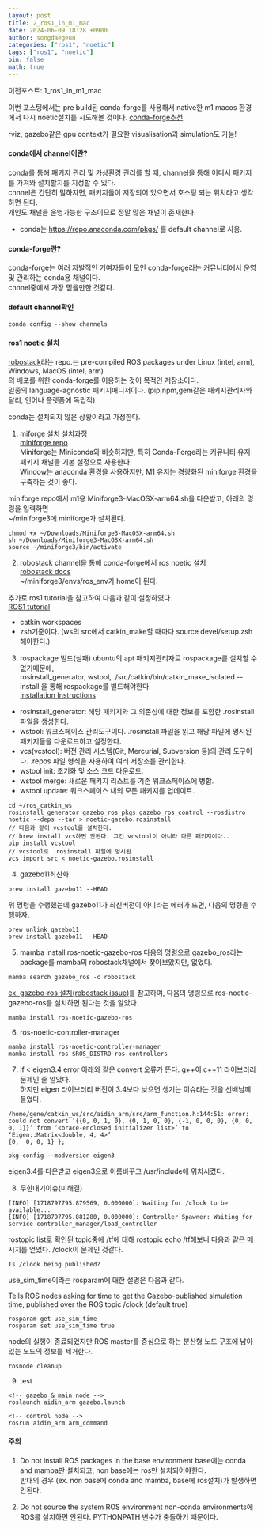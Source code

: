 ```yaml
---
layout: post
title: 2_ros1_in_m1_mac
date: 2024-06-09 18:28 +0900
author: songdaegeun
categories: ["ros1", "noetic"]
tags: ["ros1", "noetic"]
pin: false
math: true
---
```


이전포스트: 1_ros1_in_m1_mac

이번 포스팅에서는 pre build된 conda-forge를 사용해서 native한 m1 macos 환경에서 다시 noetic설치를 시도해볼 것이다.
[conda-forge추천](https://discourse.ros.org/t/ros-gui-on-macbook-air-m1-chip/27205/6)

rviz, gazebo같은 gpu context가 필요한 visualisation과 simulation도 가능!

#### conda에서 channel이란?
conda를 통해 패키지 관리 및 가상환경 관리를 할 때, channel을 틍해 어디서 패키지를 가져와 설치할지를 지정할 수 있다.  
chnnel은 간단히 말하자면, 패키지들이 저장되어 있으면서 호스팅 되는 위치라고 생각하면 된다.  
개인도 채널을 운영가능한 구조이므로 정말 많은 채널이 존재한다.  

- conda는 https://repo.anaconda.com/pkgs/ 를 default channel로 사용.

#### conda-forge란?
conda-forge는 여러 자발적인 기여자들이 모인 conda-forge라는 커뮤니티에서 운영 및 관리하는 conda용 채널이다.  
chnnel중에서 가장 믿을만한 것같다.  
 

#### default channel확인

```
conda config --show channels
```

#### ros1 noetic 설치
[robostack](https://github.com/RoboStack)라는 repo.는 pre-compiled ROS packages under Linux (intel, arm), Windows, MacOS (intel, arm)  
의 배포를 위한 conda-forge를 이용하는 것이 목적인 저장소이다.  
일종의 language-agnostic 패키지매니저이다. (pip,npm,gem같은 패키지관리자와 달리, 언어나 플랫폼에 독립적)  

conda는 설치되지 않은 상황이라고 가정한다.

1. miforge 설치
[설치과정](https://velog.io/@uni1023/M1-Mac-conda-miniforge)  
[miniforge repo](https://github.com/conda-forge/miniforge?tab=readme-ov-file)  
Miniforge는 Miniconda와 비슷하지만, 특히 Conda-Forge라는 커뮤니티 유지 패키지 채널을 기본 설정으로 사용한다.  
Window는 anaconda 환경을 사용하지만, M1 유저는 경량화된 miniforge 환경을 구축하는 것이 좋다.  

miniforge repo에서 m1용 Miniforge3-MacOSX-arm64.sh을 다운받고, 아래의 명령을 입력하면  
~/miniforge3에 miniforge가 설치된다.  
```
chmod +x ~/Downloads/Miniforge3-MacOSX-arm64.sh
sh ~/Downloads/Miniforge3-MacOSX-arm64.sh
source ~/miniforge3/bin/activate
```

2. robostack channel을 통해 conda-forge에서 ros noetic 설치  
[robostack docs](https://robostack.github.io/GettingStarted.html)  
~/miniforge3/envs/ros_env가 home이 된다.

추가로 ros1 tutorial을 참고하여 다음과 같이 설정하였다.  
[ROS1 tutorial](https://wiki.ros.org/ROS/Tutorials)  
- catkin workspaces
- zsh기준이다. (ws의 src에서 catkin_make할 때마다 source devel/setup.zsh해야한다.)

3. rospackage 빌드(실패)
ubuntu의 apt 패키지관리자로 rospackage를 설치할 수 없기때문에,  
rosinstall_generator, wstool, ./src/catkin/bin/catkin_make_isolated --install 을 통해 rospackage를 빌드해야한다.  
[Installation Instructions](https://wiki.ros.org/melodic/Installation/macOS/Homebrew/Source)

- rosinstall_generator: 해당 패키지와 그 의존성에 대한 정보를 포함한 .rosinstall 파일을 생성한다.
- wstool: 워크스페이스 관리도구이다. .rosinstall 파일을 읽고 해당 파일에 명시된 패키지들을 다운로드하고 설정한다.
- vcs(vcstool): 버전 관리 시스템(Git, Mercurial, Subversion 등)의 관리 도구이다. .repos 파일 형식을 사용하여 여러 저장소를 관리한다.
- wstool init: 초기화 및 소스 코드 다운로드.
- wstool merge: 새로운 패키지 리스트를 기존 워크스페이스에 병합.
- wstool update: 워크스페이스 내의 모든 패키지를 업데이트.


```
cd ~/ros_catkin_ws
rosinstall_generator gazebo_ros_pkgs gazebo_ros_control --rosdistro noetic --deps --tar > noetic-gazebo.rosinstall
// 다음과 같이 vcstool를 설치한다.
// brew install vcs하면 안된다. 그건 vcstool이 아니라 다른 패키지이다..
pip install vcstool
// vcstool로 .rosinstall 파일에 명시된 
vcs import src < noetic-gazebo.rosinstall
```

4. gazebo11최신화
```
brew install gazebo11 --HEAD
```
위 명령을 수행했는데 gazebo11가 최신버전이 아니라는 에러가 뜨면, 다음의 명령을 수행하자.  

```
brew unlink gazebo11
brew install gazebo11 --HEAD
```

5. mamba install ros-noetic-gazebo-ros 
다음의 명령으로 gazebo_ros라는 package를 mamba의 robostack채널에서 찾아보았지만, 없었다.  
```
mamba search gazebo_ros -c robostack  
```
[ex. gazebo-ros 설치(robostack issue)](https://stackoverflow.com/questions/77933813/cannot-find-gazebo-ros-package-in-robostack-how-run-gazebo-with-ros2-humble-in)를 참고하여, 다음의 명령으로 ros-noetic-gazebo-ros를 설치하면 된다는 것을 알았다.  
```
mamba install ros-noetic-gazebo-ros 
```

6. ros-noetic-controller-manager
```
mamba install ros-noetic-controller-manager 
mamba install ros-$ROS_DISTRO-ros-controllers
```

7. if < eigen3.4 error
아래와 같은 convert 오류가 뜬다. g++이 c++11 라이브러리 문제인 줄 알았다.  
하지만 eigen 라이브러리 버전이 3.4보다 낮으면 생기는 이슈라는 것을 선배님께 들었다.   
```
/home/gene/catkin_ws/src/aidin_arm/src/arm_function.h:144:51: error: could not convert ‘{{0, 0, 1, 0}, {0, 1, 0, 0}, {-1, 0, 0, 0}, {0, 0, 0, 1}}’ from ‘<brace-enclosed initializer list>’ to ‘Eigen::Matrix<double, 4, 4>’
{0,  0, 0, 1} };
```
<!-- eigen version check -->
```
pkg-config --modversion eigen3
```
eigen3.4를 다운받고 eigen3으로 이름바꾸고 /usr/include에 위치시켰다.


8. 무한대기이슈(미해결)
<!-- macos에서 발생 -->
```
[INFO] [1718797795.879569, 0.000000]: Waiting for /clock to be available...
[INFO] [1718797795.881280, 0.000000]: Controller Spawner: Waiting for service controller_manager/load_controller
```
rostopic list로 확인된 topic중에 /tf에 대해 rostopic echo /tf해보니 
다음과 같은 메시지를 얻었다. /clock이 문제인 것같다.
```
Is /clock being published?
```
use_sim_time이라는 rosparam에 대한 설명은 다음과 같다.

Tells ROS nodes asking for time to get the Gazebo-published simulation time, published over the ROS topic /clock (default true)

```
rosparam get use_sim_time
rosparam set use_sim_time true
```
node의 실행이 종료되었지만 ROS master를 중심으로 하는 분산형 노드 구조에 남아있는 노드의 정보를 제거한다.  
```
rosnode cleanup
```

9. test

```
<!-- gazebo & main node -->
roslaunch aidin_arm gazebo.launch

<!-- control node -->
rosrun aidin_arm arm_command
```


#### 주의
1. Do not install ROS packages in the base environment
base에는 conda and mamba만 설치되고, non base에는 ros만 설치되어야한다.  
반대의 경우 (ex. non base에 conda and mamba, base에 ros설치)가 발생하면 안된다.

2. Do not source the system ROS environment
non-conda environments에 ROS를 설치하면 안된다. PYTHONPATH 변수가 충돌하기 때문이다.  
